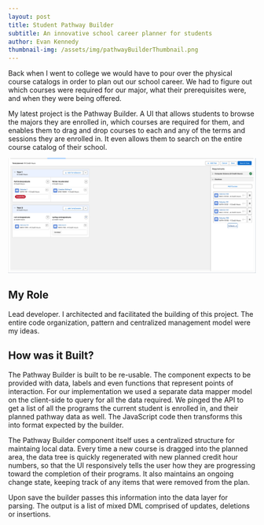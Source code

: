 ```yaml
---
layout: post
title: Student Pathway Builder
subtitle: An innovative school career planner for students
author: Evan Kennedy
thumbnail-img: /assets/img/pathwayBuilderThumbnail.png
---
```


Back when I went to college we would have to pour over the physical course catalogs in order to plan out our school career. We had to figure out which courses were required for our major, what their prerequisites were, and when they were being offered. 

My latest project is the Pathway Builder. A UI that allows students to browse the majors they are enrolled in, which courses are required for them, and enables them to drag and drop courses to each and any of the terms and sessions they are enrolled in. It even allows them to search on the entire course catalog of their school.

![Program PLan Tree](/assets/img/pathwayBuilderOverall.png)

## My Role

Lead developer. I architected and facilitated the building of this project. The entire code organization, pattern and centralized management model were my ideas. 

## How was it Built?

The Pathway Builder is built to be re-usable. The component expects to be provided with data, labels and even functions that represent points of interaction. For our implementation we used a separate data mapper model on the client-side to query for all the data required. We pinged the API to get a list of all the programs the current student is enrolled in, and their planned pathway data as well. The JavaScript code then transforms this into format expected by the builder. 

The Pathway Builder component itself uses a centralized structure for maintaing local data. Every time a new course is dragged into the planned area, the data tree is quickly regenerated with new planned credit hour numbers, so that the UI responsively tells the user how they are progressing toward the completion of their programs. It also maintains an ongoing change state, keeping track of any items that were removed from the plan.

Upon save the builder passes this information into the data layer for parsing. The output is a list of mixed DML comprised of updates, deletions or insertions. 